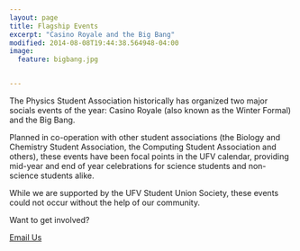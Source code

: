 ```yaml
---
layout: page
title: Flagship Events
excerpt: "Casino Royale and the Big Bang"
modified: 2014-08-08T19:44:38.564948-04:00
image:
  feature: bigbang.jpg


---
```


The Physics Student Association historically has organized two major socials events of the year: Casino Royale (also known as the Winter Formal) and the Big Bang.

Planned in co-operation with other student associations (the Biology and Chemistry Student Association, the Computing Student Association and others), these events have been focal points in the UFV calendar, providing mid-year and end of year celebrations for science students and non-science students alike.

While we are supported by the UFV Student Union Society, these events could not occur without the help of our community. 

Want to get involved? 

<a markdown="0" href="mailto:ufv.physics@gmail.com" class="btn">Email Us</a>